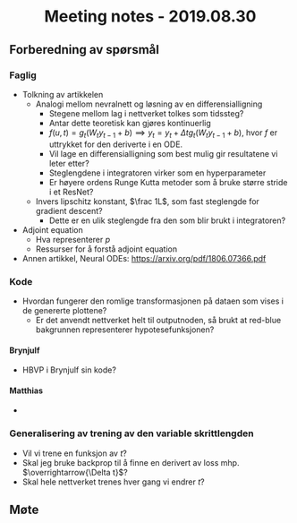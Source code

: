 # <center>Meeting notes - 2019.08.30</center>

## Forberedning av spørsmål
### Faglig
* Tolkning av artikkelen
    * Analogi mellom nevralnett og løsning av en differensialligning
        * Stegene mellom lag i nettverket tolkes som tidssteg?
        * Antar dette teoretisk kan gjøres kontinuerlig
        * $f(u, t) = g_t(W_ty_{t-1} + b) \implies y_t = y_t + \Delta t g_t(W_ty_{t-1} + b)$, hvor $f$ er uttrykket for den deriverte i en ODE.
        * Vil lage en differensialligning som best mulig gir resultatene vi leter etter?
        * Steglengdene i integratoren virker som en hyperparameter
        * Er høyere ordens Runge Kutta metoder som å bruke større stride i et ResNet?
    * Invers lipschitz konstant, $\frac 1L$, som fast steglengde for gradient descent?
        * Dette er en ulik steglengde fra den som blir brukt i integratoren?
* Adjoint equation
    * Hva representerer $p$
    * Ressurser for å forstå adjoint equation
* Annen artikkel, Neural ODEs: https://arxiv.org/pdf/1806.07366.pdf

### Kode
* Hvordan fungerer den romlige transformasjonen på dataen som vises i de genererte plottene?
    * Er det anvendt nettverket helt til outputnoden, så brukt at red-blue bakgrunnen representerer hypotesefunksjonen?

#### Brynjulf
* HBVP i Brynjulf sin kode?

#### Matthias
* 

### Generalisering av trening av den variable skrittlengden
* Vil vi trene en funksjon av $t$?
* Skal jeg bruke backprop til å finne en derivert av loss mhp. $\overrightarrow{\Delta t}$?
* Skal hele nettverket trenes hver gang vi endrer $t$?

## Møte
